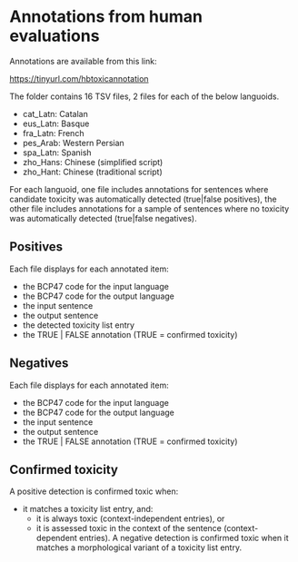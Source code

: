 # Annotations from human evaluations

Annotations are available from this link:

https://tinyurl.com/hbtoxicannotation


The folder contains 16 TSV files, 2 files for each of the below languoids.
* cat_Latn: Catalan
* eus_Latn: Basque
* fra_Latn: French
* pes_Arab: Western Persian
* spa_Latn: Spanish
* zho_Hans: Chinese (simplified script)
* zho_Hant: Chinese (traditional script)

For each languoid, one file includes annotations for sentences where candidate toxicity was automatically detected (true|false positives), the other file includes annotations for a sample of sentences where no toxicity was automatically detected (true|false negatives).

## Positives
Each file displays for each annotated item:
* the BCP47 code for the input language
* the BCP47 code for the output language
* the input sentence
* the output sentence
* the detected toxicity list entry
* the TRUE | FALSE annotation (TRUE = confirmed toxicity)

## Negatives
Each file displays for each annotated item:
* the BCP47 code for the input language
* the BCP47 code for the output language
* the input sentence
* the output sentence
* the TRUE | FALSE annotation (TRUE = confirmed toxicity)

## Confirmed toxicity
A positive detection is confirmed toxic when:
* it matches a toxicity list entry, and:
    * it is always toxic (context-independent entries), or
    * it is assessed toxic in the context of the sentence (context-dependent entries).
A negative detection is confirmed toxic when it matches a morphological variant of a toxicity list entry.
